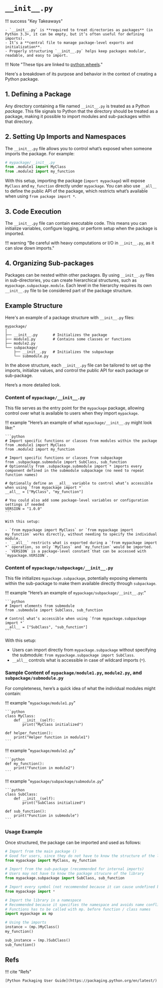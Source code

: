 # `__init__.py` 

!!! success "Key Takeaways"

    - `__init__.py` is **required to treat directories as packages** (in Python 3.3+, it can be empty, but it’s often useful for defining imports).
    - It’s a **central file to manage package-level exports and initialization**.
    - Properly structuring `__init__.py` helps keep packages modular, readable, and easy to import.

!!! Note "These tips are linked to [python wheels](./wheels.md)."

Here's a breakdown of its purpose and behavior in the context of creating a Python package.

## 1. **Defining a Package**

Any directory containing a file named `__init__.py` is treated as a Python *package*. 
This file signals to Python that the directory should be treated as a package, making it possible to import modules and sub-packages within that directory.

## 2. **Setting Up Imports and Namespaces**

The `__init__.py` file allows you to control what’s exposed when someone imports the package. For example:

```python
# mypackage/__init__.py
from .module1 import MyClass
from .module2 import my_function
```

With this setup, importing the package (`import mypackage`) will expose `MyClass` and `my_function` directly under `mypackage`.
You can also use `__all__` to define the public API of the package, which restricts what’s available when using `from package import *`.

## 3. **Code Execution**

The `__init__.py` file can contain executable code. This means you can initialize variables, configure logging, or perform setup when the package is imported.

!!! warning "Be careful with heavy computations or I/O in `__init__.py`, as it can slow down imports."

## 4. **Organizing Sub-packages**

Packages can be nested within other packages. By using `__init__.py` files in sub-directories, you can create hierarchical structures, such as `mypackage.subpackage.module`.
Each level in the hierarchy requires its own `__init__.py` file to be considered part of the package structure.

## Example Structure

Here's an example of a package structure with `__init__.py` files:

```
mypackage/
│
├── __init__.py       # Initializes the package
├── module1.py        # Contains some classes or functions
├── module2.py
└── subpackage/
    ├── __init__.py   # Initializes the subpackage
    └── submodule.py
```

In the above structure, each `__init__.py` file can be tailored to set up the imports, initialize values, and control the public API for each package or sub-package.

Here’s a more detailed look.

### Content of `mypackage/__init__.py`

This file serves as the entry point for the `mypackage` package, allowing control over what is available to users when they import `mypackage`.

!!! example "Here’s an example of what `mypackage/__init__.py` might look like:"

    ```python
    # Import specific functions or classes from modules within the package
    from .module1 import MyClass
    from .module2 import my_function

    # Import specific functions or classes from subpackage
    from .subpackage.submodule import SubClass, sub_function
    # Optionnally from .subpackage.submodule import * imports every component defined in the submodule subpackage (no need to repeat function names)

    # Optionally define an __all__ variable to control what’s accessible when using `from mypackage import *`
    __all__ = ["MyClass", "my_function"]

    # You could also add some package-level variables or configuration settings if needed
    VERSION = "1.0.0"
    ```

    With this setup:

    - `from mypackage import MyClass` or `from mypackage import my_function` works directly, without needing to specify the individual module.
    - `__all__` restricts what is exported during a `from mypackage import *` operation, so only `MyClass` and `my_function` would be imported.
    - `VERSION` is a package-level constant that can be accessed with `mypackage.VERSION`.

### Content of `mypackage/subpackage/__init__.py`

This file initializes `mypackage.subpackage`, potentially exposing elements within the sub-package to make them available directly through `subpackage`.

!!! example "Here’s an example of `mypackage/subpackage/__init__.py`:"

    ```python
    # Import elements from submodule
    from .submodule import SubClass, sub_function

    # Control what’s accessible when using `from mypackage.subpackage import *`
    __all__ = ["SubClass", "sub_function"]
    ```

With this setup:

- Users can import directly from `mypackage.subpackage` without specifying the submodule: `from mypackage.subpackage import SubClass`.
- `__all__` controls what is accessible in case of wildcard imports (`*`).

### Sample Content of `mypackage/module1.py`, `module2.py`, and `subpackage/submodule.py`

For completeness, here’s a quick idea of what the individual modules might contain:

!!! example "`mypackage/module1.py`"

    ```python
    class MyClass:
        def __init__(self):
            print("MyClass initialized")

    def helper_function():
        print("Helper function in module1")
    ```

!!! example "`mypackage/module2.py`"

    ```python
    def my_function():
        print("Function in module2")
    ```

!!! example "`mypackage/subpackage/submodule.py`"

    ```python
    class SubClass:
        def __init__(self):
            print("SubClass initialized")

    def sub_function():
        print("Function in submodule")
    ```

### Usage Example

Once structured, the package can be imported and used as follows:

```python
# Import from the main package ()
# Good for users, since they do not have to know the structure of the library
from mypackage import MyClass, my_function

# Import from the sub-package (recommended for internal imports)
# Users may not have to know the package strucure of the library
from mypackage.subpackage import SubClass, sub_function

# Import every symbol (not recommended because it can cause undefined behaviors with shadowed names)
from mypackage import *

# Import the library in a namespace
# Recommended because it specifies the namespace and avoids name conflicts
# Functions has to be called with mp. before function / class names
import mypackage as mp

# Using the imports
instance = (mp.)MyClass()
my_function()

sub_instance = (mp.)SubClass()
sub_function()
```

## Refs

!!! cite "Refs"

    [Python Packaging User Guide](https://packaging.python.org/en/latest/)
    